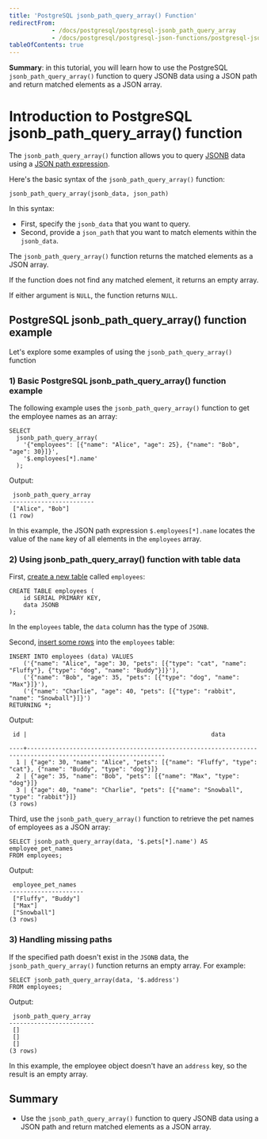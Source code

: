 ```yaml
---
title: 'PostgreSQL jsonb_path_query_array() Function'
redirectFrom:
            - /docs/postgresql/postgresql-jsonb_path_query_array 
            - /docs/postgresql/postgresql-json-functions/postgresql-jsonb_path_query_array
tableOfContents: true
---
```


**Summary**: in this tutorial, you will learn how to use the PostgreSQL `jsonb_path_query_array()` function to query JSONB data using a JSON path and return matched elements as a JSON array.

# Introduction to PostgreSQL jsonb_path_query_array() function

The `jsonb_path_query_array()` function allows you to query [JSONB](/docs/postgresql/postgresql-json) data using a [JSON path expression](/docs/postgresql/postgresql-json-functions/postgresql-json-path).

Here's the basic syntax of the `jsonb_path_query_array()` function:

```
jsonb_path_query_array(jsonb_data, json_path)
```

In this syntax:

- First, specify the `jsonb_data` that you want to query.
- Second, provide a `json_path` that you want to match elements within the `jsonb_data`.

The `jsonb_path_query_array()` function returns the matched elements as a JSON array.

If the function does not find any matched element, it returns an empty array.

If either argument is `NULL`, the function returns `NULL`.

## PostgreSQL jsonb_path_query_array() function example

Let's explore some examples of using the `jsonb_path_query_array()` function

### 1) Basic PostgreSQL jsonb_path_query_array() function example

The following example uses the `jsonb_path_query_array()` function to get the employee names as an array:

```
SELECT
  jsonb_path_query_array(
    '{"employees": [{"name": "Alice", "age": 25}, {"name": "Bob", "age": 30}]}',
    '$.employees[*].name'
  );
```

Output:

```
 jsonb_path_query_array
------------------------
 ["Alice", "Bob"]
(1 row)
```

In this example, the JSON path expression `$.employees[*].name` locates the value of the `name` key of all elements in the `employees` array.

### 2) Using jsonb_path_query_array() function with table data

First, [create a new table](/docs/postgresql/postgresql-create-table) called `employees`:

```
CREATE TABLE employees (
    id SERIAL PRIMARY KEY,
    data JSONB
);
```

In the `employees` table, the `data` column has the type of `JSONB`.

Second, [insert some rows](/docs/postgresql/postgresql-insert-multiple-rows) into the `employees` table:

```
INSERT INTO employees (data) VALUES
    ('{"name": "Alice", "age": 30, "pets": [{"type": "cat", "name": "Fluffy"}, {"type": "dog", "name": "Buddy"}]}'),
    ('{"name": "Bob", "age": 35, "pets": [{"type": "dog", "name": "Max"}]}'),
    ('{"name": "Charlie", "age": 40, "pets": [{"type": "rabbit", "name": "Snowball"}]}')
RETURNING *;
```

Output:

```
 id |                                                    data

----+-------------------------------------------------------------------------------------------------------------
  1 | {"age": 30, "name": "Alice", "pets": [{"name": "Fluffy", "type": "cat"}, {"name": "Buddy", "type": "dog"}]}
  2 | {"age": 35, "name": "Bob", "pets": [{"name": "Max", "type": "dog"}]}
  3 | {"age": 40, "name": "Charlie", "pets": [{"name": "Snowball", "type": "rabbit"}]}
(3 rows)
```

Third, use the `jsonb_path_query_array()` function to retrieve the pet names of employees as a JSON array:

```
SELECT jsonb_path_query_array(data, '$.pets[*].name') AS employee_pet_names
FROM employees;
```

Output:

```
 employee_pet_names
---------------------
 ["Fluffy", "Buddy"]
 ["Max"]
 ["Snowball"]
(3 rows)
```

### 3) Handling missing paths

If the specified path doesn't exist in the `JSONB` data, the `jsonb_path_query_array()` function returns an empty array. For example:

```
SELECT jsonb_path_query_array(data, '$.address')
FROM employees;
```

Output:

```
 jsonb_path_query_array
------------------------
 []
 []
 []
(3 rows)
```

In this example, the employee object doesn't have an `address` key, so the result is an empty array.

## Summary

- Use the `jsonb_path_query_array()` function to query JSONB data using a JSON path and return matched elements as a JSON array.
